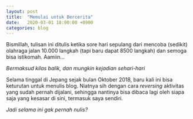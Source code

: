 ```yaml
---
layout: post
title:  "Memulai untuk Bercerita"
date:   2020-03-01 18:00:00 +0900
categories: blog
---
```


Bismillah, 
tulisan ini ditulis ketika sore hari sepulang dari mencoba (sedikit) olahraga 
jalan 10.000 langkah (tapi baru dapat 8500 langkah) dan semoga bisa istikomah.
Aamiin...

_Bermaksud kilas balik, dan mungkin kejadian sehari-hari_

Selama tinggal di Jepang sejak bulan Oktober 2018, baru kali ini bisa keturutan 
untuk menulis blog. Niatnya sih dengan cara _reversing_ aktivitas yang sudah 
pernah dijalani, sehingga nantinya bisa dibaca lagi oleh siapa saja yang kesasar
di sini, termasuk saya sendiri.

*_Jadi selama ini gak pernah nulis?_*





[jekyll-docs]: https://jekyllrb.com/docs/home
[jekyll-gh]:   https://github.com/jekyll/jekyll
[jekyll-talk]: https://talk.jekyllrb.com/
